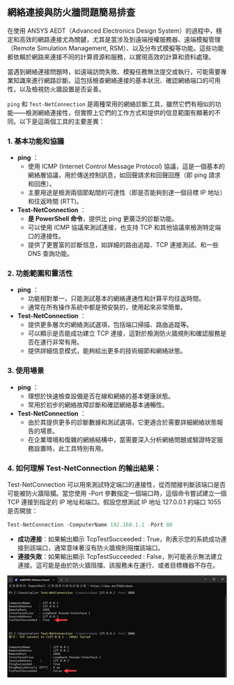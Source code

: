 網絡連接與防火牆問題簡易排查
---
在使用 ANSYS AEDT（Advanced Electronics Design System）的過程中，穩定和高效的網路連接尤為關鍵，尤其是當涉及到遠端授權服務器、遠端模擬管理（Remote Simulation Management, RSM）、以及分布式模擬等功能。這些功能都依賴於網路來連接不同的計算資源和服務，以實現高效的計算和資料處理。

當遇到網絡連接問題時，如遠端訪問失敗、模擬任務無法提交或執行，可能需要專業知識來進行網路診斷。這包括檢查網絡連接的基本狀況、確認網絡端口的可用性，以及檢視防火牆設置是否妥善。

`ping` 和 `Test-NetConnection` 是兩種常用的網絡診斷工具，雖然它們有相似的功能——檢測網絡連接性，但實際上它們的工作方式和提供的信息範圍有顯著的不同。以下是這兩個工具的主要差異：
### 1. 基本功能和協議 
- **ping** ：
    - 使用 ICMP (Internet Control Message Protocol) 協議，這是一個基本的網絡層協議，用於傳送控制訊息，如回聲請求和回聲回應（即 ping 請求和回應）。
    - 主要用途是檢測兩個節點間的可達性（即是否能夠到達一個目標 IP 地址）和往返時間 (RTT)。 
- **Test-NetConnection** ：
    - **是 PowerShell 命令**，提供比 ping 更廣泛的診斷功能。
    - 可以使用 ICMP 協議來測試連接，也支持 TCP 和其他協議來檢測特定端口的連接性。
    - 提供了更豐富的診斷信息，如詳細的路由追蹤、TCP 連接測試、和一些 DNS 查詢功能。
### 2. 功能範圍和靈活性 
- **ping** ：
    - 功能相對單一，只能測試基本的網絡連通性和計算平均往返時間。
    - 通常在所有操作系統中都是預安裝的，使用起來非常簡單。 
- **Test-NetConnection** ：
    - 提供更多層次的網絡測試選項，包括端口掃描、路由追蹤等。
    - 可以顯示是否能成功建立 TCP 連接，這對於檢測防火牆規則和確認服務是否在運行非常有用。
    - 提供詳細信息模式，能夠給出更多的技術細節和網絡狀態。
### 3. 使用場景 
- **ping** ：
    - 理想於快速檢查設備是否在線和網絡的基本健康狀態。
    - 常用於初步的網絡故障診斷和確認網絡基本通暢性。 
- **Test-NetConnection** ：
    - 由於其提供更多的診斷數據和測試選項，它更適合於需要詳細網絡狀態報告的場景。
    - 在企業環境和復雜的網絡結構中，當需要深入分析網絡問題或驗證特定服務設置時，此工具特別有用。


### 4. 如何理解 Test-NetConnection 的輸出結果：

Test-NetConnection 可以用來測試特定端口的連接性，從而間接判斷該端口是否可能被防火牆阻攔。當您使用 -Port 參數指定一個端口時，這個命令嘗試建立一個 TCP 連接到指定的 IP 地址和端口。假設您想測試 IP 地址 127.0.0.1 的端口 1055 是否開放：

```powershell
Test-NetConnection -ComputerName 192.168.1.1 -Port 80
```

- **成功連接**：如果輸出顯示 TcpTestSucceeded : True，則表示您的系統成功連接到該端口，通常意味著沒有防火牆規則阻擋該端口。
- **連接失敗**：如果輸出顯示 TcpTestSucceeded : False，則可能表示無法建立連接。這可能是由於防火牆阻擋、該服務未在運行、或者目標機器不存在。

![2024-05-10_04-30-03](/assets/2024-05-10_04-30-03.png)